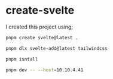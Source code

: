 # create-svelte

I created this project using;

```bash
pnpm create svelte@latest .

pnpm dlx svelte-add@latest tailwindcss

pnpm isntall

pnpm dev -- --host=10.10.4.41
```

